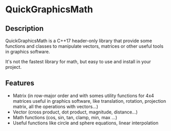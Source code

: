 # QuickGraphicsMath

## Description

QuickGraphicsMath is a C++17 header-only library that provide some functions and classes to manipulate vectors, matrices or other
useful tools in graphics software.

It's not the fastest library for math, but easy to use and install in your project.

## Features

- Matrix (in row-major order and with somes utility functions for 4x4 matrices useful in graphics software, like translation, rotation, projection matrix, all the operations with vectors...)
- Vector (cross product, dot product, magnitude, distance...)
- Math functions (cos, sin, tan, clamp, min, max ...)
- Useful functions like circle and sphere equations, linear interpolation
